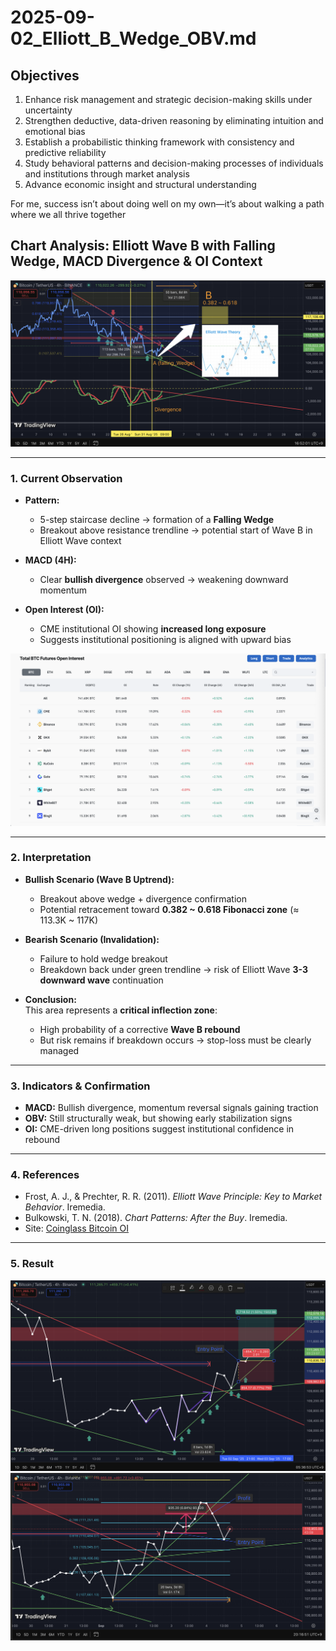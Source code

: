 # 2025-09-02_Elliott_B_Wedge_OBV.md

## Objectives  

1. Enhance risk management and strategic decision-making skills under uncertainty  
2. Strengthen deductive, data-driven reasoning by eliminating intuition and emotional bias  
3. Establish a probabilistic thinking framework with consistency and predictive reliability  
4. Study behavioral patterns and decision-making processes of individuals and institutions through market analysis  
5. Advance economic insight and structural understanding  

For me, success isn’t about doing well on my own—it’s about walking a path where we all thrive together

## Chart Analysis: Elliott Wave B with Falling Wedge, MACD Divergence & OI Context

![Elliott Wave B Setup](elliott_wave_b_setup.png)

---

### 1. Current Observation
- **Pattern:**  
  - 5-step staircase decline → formation of a **Falling Wedge**  
  - Breakout above resistance trendline → potential start of Wave B in Elliott Wave context  

- **MACD (4H):**  
  - Clear **bullish divergence** observed → weakening downward momentum  

- **Open Interest (OI):**  
  - CME institutional OI showing **increased long exposure**  
  - Suggests institutional positioning is aligned with upward bias  


![BTC Futures OI](btc_futures_oi.png)

---

### 2. Interpretation
- **Bullish Scenario (Wave B Uptrend):**  
  - Breakout above wedge + divergence confirmation  
  - Potential retracement toward **0.382 ~ 0.618 Fibonacci zone** (≈ 113.3K ~ 117K)  

- **Bearish Scenario (Invalidation):**  
  - Failure to hold wedge breakout  
  - Breakdown back under green trendline → risk of Elliott Wave **3-3 downward wave** continuation  

- **Conclusion:**  
  This area represents a **critical inflection zone**:  
  - High probability of a corrective **Wave B rebound**  
  - But risk remains if breakdown occurs → stop-loss must be clearly managed  

---

### 3. Indicators & Confirmation
- **MACD:** Bullish divergence, momentum reversal signals gaining traction  
- **OBV:** Still structurally weak, but showing early stabilization signs  
- **OI:** CME-driven long positions suggest institutional confidence in rebound  

---

### 4. References
- Frost, A. J., & Prechter, R. R. (2011). *Elliott Wave Principle: Key to Market Behavior*. Iremedia.  
- Bulkowski, T. N. (2018). *Chart Patterns: After the Buy*. Iremedia.  
- Site: [Coinglass Bitcoin OI](https://www.coinglass.com/BitcoinOpenInterest)  

---

### 5. Result

![Result Chart 1](2025-09-02_Elliott_B_Result1.png)  
![Result Chart 2](2025-09-02_Elliott_B_Result2.png)  


